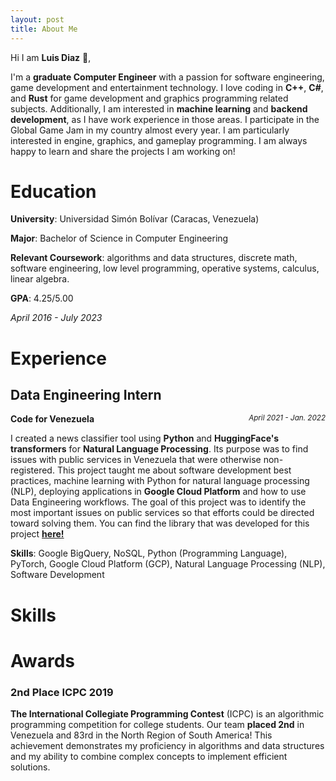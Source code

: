 ```yaml
---
layout: post
title: About Me
---
```


Hi I am **Luis Diaz** 👋,

I'm a **graduate Computer Engineer** with a passion for software engineering, game development and entertainment technology. I love coding in **C++**, **C#**, and **Rust** for game development and graphics programming related subjects. Additionally, I am interested in **machine learning** and **backend development**, as I have work experience in those areas. I participate in the Global Game Jam in my country almost every year. I am particularly interested in engine, graphics, and gameplay programming. I am always happy to learn and share the projects I am working on!


# Education

**University**: Universidad Simón Bolívar  (Caracas, Venezuela)

**Major**: Bachelor of Science in Computer Engineering

**Relevant Coursework**: algorithms and data structures, discrete math, software engineering, low level programming, operative 
systems, calculus, linear algebra.

**GPA**: 4.25/5.00

*April 2016 - July 2023*

# Experience

## Data Engineering Intern 
<div style="display: flex; justify-content: space-between;">
<strong> Code for Venezuela </strong>  <i> <small> April 2021 - Jan. 2022 </small> </i> 
</div>

I created a news classifier tool using **Python** and **HuggingFace's transformers** for **Natural Language Processing**. Its purpose was to find issues with public services in Venezuela that were otherwise non-registered. This project taught me about software development best practices, machine learning with Python for natural language processing (NLP), deploying applications in **Google Cloud Platform** and how to use Data Engineering workflows. The goal of this project was to identify the most important issues on public services so that efforts could be directed toward solving them. You can find the library that was developed for this project **[here!](https://github.com/code-for-venezuela/c4v-py)**

**Skills**: Google BigQuery, NoSQL, Python (Programming Language), PyTorch, Google Cloud Platform (GCP), Natural Language Processing (NLP), Software Development

# Skills

# Awards

### 2nd Place ICPC 2019
**The International Collegiate Programming Contest** (ICPC) is an algorithmic programming competition 
for college students. Our team **placed 2nd** in Venezuela and 83rd in the North
Region of South America! This achievement demonstrates my proficiency in algorithms and data
structures and my ability to combine complex concepts to implement efficient solutions.